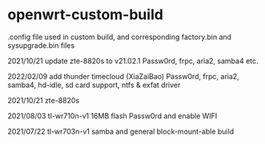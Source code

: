 # openwrt-custom-build

.config file used in custom build, and corresponding factory.bin and sysupgrade.bin files

2021/10/21 update zte-8820s to v21.02.1 Passw0rd, frpc, aria2, samba4 etc.

2022/02/09 add thunder timecloud (XiaZaiBao)  Passw0rd, frpc, aria2, samba4, hd-idle, sd card support, ntfs & exfat driver

2021/10/21 zte-8820s

2021/08/03 tl-wr710n-v1 16MB flash Passw0rd and enable WIFI

2021/07/22 tl-wr703n-v1 samba and general block-mount-able build
